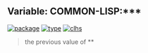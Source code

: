 ## Variable: COMMON-LISP:\*\*\*
[![package](https://img.shields.io/badge/Package-COMMON--LISP-5f9ea0.svg?style=social&colorA=999999)](../) [![type](https://img.shields.io/badge/Type-Variable-5f9ea0.svg?style=social&colorA=999999)](../#variable) [![clhs](https://img.shields.io/badge/CLHS-***-5f9ea0.svg?style=social&colorA=999999)](http://www.lispworks.com/documentation/HyperSpec/Body/v__stst_.htm) 

> the previous value of **

